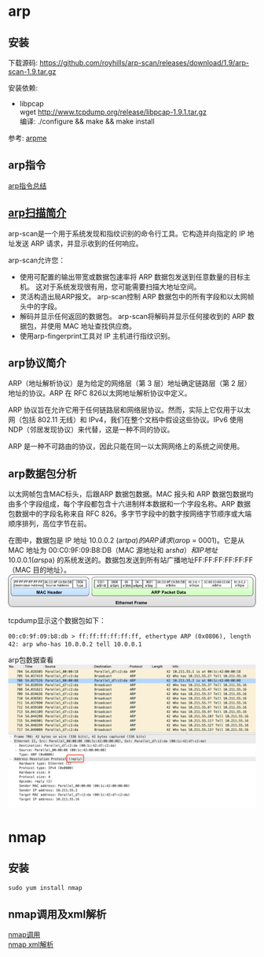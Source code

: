 # arp
## 安装
下载源码: https://github.com/royhills/arp-scan/releases/download/1.9/arp-scan-1.9.tar.gz  

安装依赖:
- libpcap  
wget http://www.tcpdump.org/release/libpcap-1.9.1.tar.gz  
编译: ./configure && make && make install  

参考: [arpme](https://github.com/lrstanley/arpme)

## arp指令
[arp指令总结](http://www.royhills.co.uk/wiki/index.php/Arp-scan_option_summary)

## [arp扫描简介](http://www.royhills.co.uk/wiki/index.php/Arp-scan_User_Guide)  
arp-scan是一个用于系统发现和指纹识别的命令行工具。它构造并向指定的 IP 地址发送 ARP 请求，并显示收到的任何响应。  

arp-scan允许您：  
- 使用可配置的输出带宽或数据包速率将 ARP 数据包发送到任意数量的目标主机。
这对于系统发现很有用，您可能需要扫描大地址空间。  
- 灵活构造出局ARP报文。
arp-scan控制 ARP 数据包中的所有字段和以太网帧头中的字段。  
- 解码并显示任何返回的数据包。
arp-scan将解码并显示任何接收到的 ARP 数据包，并使用 MAC 地址查找供应商。  
- 使用arp-fingerprint工具对 IP 主机进行指纹识别。

## arp协议简介
ARP（地址解析协议）是为给定的网络层（第 3 层）地址确定链路层（第 2 层）地址的协议。ARP 在 RFC 826以太网地址解析协议中定义。  

ARP 协议旨在允许它用于任何链路层和网络层协议。然而，实际上它仅用于以太网（包括 802.11 无线）和 IPv4，我们在整个文档中假设这些协议。IPv6 使用 NDP（邻居发现协议）来代替，这是一种不同的协议。  

ARP 是一种不可路由的协议，因此只能在同一以太网网络上的系统之间使用。  

## arp数据包分析  

以太网帧包含MAC标头，后跟ARP 数据包数据。MAC 报头和 ARP 数据包数据均由多个字段组成，每个字段都包含十六进制样本数据和一个字段名称。ARP 数据包数据中的字段名称来自 RFC 826。多字节字段中的数字按网络字节顺序或大端顺序排列，高位字节在前。

在图中，数据包是 IP 地址 10.0.0.2 (ar$tpa) 的 ARP 请求 (ar$op = 0001)。它是从 MAC 地址为 00:C0:9F:09:B8:DB（MAC 源地址和 ar$sha）和 IP 地址 10.0.0.1 (ar$spa) 的系统发送的。数据包发送到所有站广播地址FF:FF:FF:FF:FF:FF（MAC 目的地址）。
![arp数据帧](../resources/images/work/Arp_frame.png)  


tcpdump显示这个数据包如下：  
```
00:c0:9f:09:b8:db > ff:ff:ff:ff:ff:ff, ethertype ARP (0x0806), length 42: arp who-has 10.0.0.2 tell 10.0.0.1
```

arp包数据查看  
![arp包数](../resources/images/work/arp_reply.png)  


# nmap 
## 安装  
`sudo yum install nmap`   

## nmap调用及xml解析  
[nmap调用](https://github.com/Ullaakut/nmap)  
[nmap xml解析](https://github.com/lair-framework/go-nmap)   



